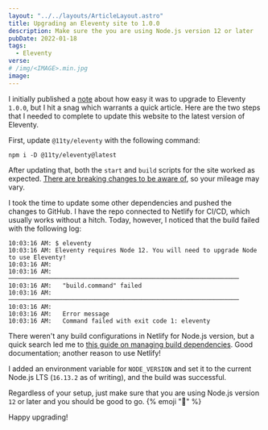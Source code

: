 ```yaml
---
layout: "../../layouts/ArticleLayout.astro"
title: Upgrading an Eleventy site to 1.0.0
description: Make sure the you are using Node.js version 12 or later
pubDate: 2022-01-18
tags:
  - Eleventy
verse:
# /img/<IMAGE>.min.jpg
image:
---
```


I initially published a [note](/notes) about how easy it was to upgrade to Eleventy `1.0.0`, but I hit a snag which warrants a quick article. Here are the two steps that I needed to complete to update this website to the latest version of Eleventy.

First, update `@11ty/eleventy` with the following command:

```shell
npm i -D @11ty/eleventy@latest
```

After updating that, both the `start` and `build` scripts for the site worked as expected. [There are breaking changes to be aware of](https://github.com/11ty/eleventy/releases/tag/v1.0.0), so your mileage may vary.

I took the time to update some other dependencies and pushed the changes to GitHub. I have the repo connected to Netlify for CI/CD, which usually works without a hitch. Today, however, I noticed that the build failed with the following log:

```
10:03:16 AM: $ eleventy
10:03:16 AM: Eleventy requires Node 12. You will need to upgrade Node to use Eleventy!
10:03:16 AM: ​
10:03:16 AM: ────────────────────────────────────────────────────────────────
10:03:16 AM:   "build.command" failed
10:03:16 AM: ────────────────────────────────────────────────────────────────
10:03:16 AM: ​
10:03:16 AM:   Error message
10:03:16 AM:   Command failed with exit code 1: eleventy
```

There weren't any build configurations in Netlify for Node.js version, but a quick search led me to [this guide on managing build dependencies](https://docs.netlify.com/configure-builds/manage-dependencies/#node-js-and-javascript). Good documentation; another reason to use Netlify!

I added an environment variable for `NODE_VERSION` and set it to the current Node.js LTS (`16.13.2` as of writing), and the build was successful.

Regardless of your setup, just make sure that you are using Node.js version `12` or later and you should be good to go. {% emoji "🚀" %}

Happy upgrading!
